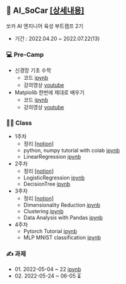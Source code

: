 ## 🚗 AI_SoCar [[상세내용]](https://github.com/kbjung/AI_SoCar)
쏘카 AI 엔지니어 육성 부트캠프 2기
+ 기간 : 2022.04.20 ~ 2022.07.22(13)

### 💻 Pre-Camp
+ 신경망 기초 수학
  - 코드 [ipynb](https://github.com/kbjung/AI_SoCar/blob/main/pre_camp/_2_%EC%8B%A0%EA%B2%BD%EB%A7%9D_%EA%B8%B0%EC%B4%88_%EC%88%98%ED%95%99.ipynb)
  - 강의영상 [youtube](https://www.youtube.com/watch?v=RZB6fwX_ixY&list=PLl9-sJD6_CLkLQrwICIebNIyBYOWxBPFW&index=3)
+ Matplolib 한번에 제대로 배우기 
  - 코드 [ipynb](https://github.com/kbjung/AI_SoCar/blob/main/pre_camp/_Matplotlib_%ED%95%9C%EB%B2%88%EC%97%90_%EC%A0%9C%EB%8C%80%EB%A1%9C_%EB%B0%B0%EC%9A%B0%EA%B8%B0.ipynb)
  - 강의영상 [youtube](https://www.youtube.com/watch?v=5DfACSYgP0U&list=PLl9-sJD6_CLkLQrwICIebNIyBYOWxBPFW&index=6&t=2456s)

### 👨‍💻 Class
+ 1주차
  - 정리 [[notion]]([https://www.notion.so/01-AI-f06c3473629f48fcacde38184338ab10](https://www.notion.so/01-AI-f06c3473629f48fcacde38184338ab10))
  - python, numpy tutorial with colab [ipynb](https://github.com/kbjung/AI_SoCar/blob/main/class/1%EC%A3%BC%EC%B0%A8/Chapter%201_%EC%8B%A4%EC%8A%B5%ED%8C%8C%EC%9D%BC/Lab%201-1.%20Python%2C%20NumPy.ipynb)
  - LinearRegression [ipynb](https://github.com/kbjung/AI_SoCar/blob/main/class/1%EC%A3%BC%EC%B0%A8/Chapter%201_%EC%8B%A4%EC%8A%B5%ED%8C%8C%EC%9D%BC/Lab%201-2.%20Linear%20Regression.ipynb)
+ 2주차
  - 정리 [[notion]](https://www.notion.so/02-46eed023c83c482bbcd3581ab39986d3)
  - LogisticRegression [ipynb](https://github.com/kbjung/AI_SoCar/blob/main/class/2%EC%A3%BC%EC%B0%A8/Chapter%202_%EC%8B%A4%EC%8A%B5%ED%8C%8C%EC%9D%BC/Lab%202-1.%20Logistic%20Regression.ipynb)
  - DecisionTree [ipynb](https://github.com/kbjung/AI_SoCar/blob/main/class/2%EC%A3%BC%EC%B0%A8/Chapter%202_%EC%8B%A4%EC%8A%B5%ED%8C%8C%EC%9D%BC/Lab%202-2.%20Decision%20Tree.ipynb)
+ 3주차
  - 정리 [[notion]](https://www.notion.so/03-576f03092a574dc1be7d4114c78e3176)
  - Dimensionality Reduction [ipynb](https://github.com/kbjung/AI_SoCar/blob/main/class/3%EC%A3%BC%EC%B0%A8/Ch3%20%EC%8B%A4%EC%8A%B5%ED%8C%8C%EC%9D%BC/3-2.%20Dimensionality%20Reduction.ipynb)
  - Clustering [ipynb](https://github.com/kbjung/AI_SoCar/blob/main/class/3%EC%A3%BC%EC%B0%A8/Ch3%20%EC%8B%A4%EC%8A%B5%ED%8C%8C%EC%9D%BC/3-3.%20Clustering.ipynb)
  - Data Analysis with Pandas [ipynb](https://github.com/kbjung/AI_SoCar/blob/main/class/3%EC%A3%BC%EC%B0%A8/Ch3%20%EC%8B%A4%EC%8A%B5%ED%8C%8C%EC%9D%BC/Lab%203.%20Data%20Analysis%20with%20Pandas.ipynb)
+ 4주차
  - Pytorch Tutorial [ipynb](https://github.com/kbjung/AI_SoCar/blob/main/class/4%EC%A3%BC%EC%B0%A8/Chapter%204_%EC%8B%A4%EC%8A%B5%ED%8C%8C%EC%9D%BC/Lab%204(1)_Pytorch%20Tutorial.ipynb)
  - MLP MNIST classification [ipynb](https://github.com/kbjung/AI_SoCar/blob/main/class/4%EC%A3%BC%EC%B0%A8/Chapter%204_%EC%8B%A4%EC%8A%B5%ED%8C%8C%EC%9D%BC/Lab%204(2)_MLP%20MNIST%20Classification.ipynb)

### ✍ 과제
+ 01\. 2022-05-04 ~ 22 [ipynb](https://github.com/kbjung/AI_SoCar/blob/main/class/assignment01/Assignment01(3).ipynb)
+ 02\. 2022-05-24 ~ 06-05 ⏳ 
